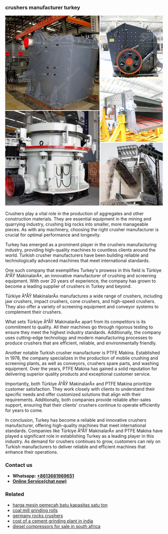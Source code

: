 <h3>crushers manufacturer turkey</h3><img src='1704791489.jpg' alt=''><p>Crushers play a vital role in the production of aggregates and other construction materials. They are essential equipment in the mining and quarrying industry, crushing big rocks into smaller, more manageable pieces. As with any machinery, choosing the right crusher manufacturer is crucial for optimal performance and longevity.</p><p>Turkey has emerged as a prominent player in the crushers manufacturing industry, providing high-quality machines to countless clients around the world. Turkish crusher manufacturers have been building reliable and technologically advanced machines that meet international standards.</p><p>One such company that exemplifies Turkey's prowess in this field is Türkiye Ä°ÅŸ MakinalarÄ±, an innovative manufacturer of crushing and screening equipment. With over 20 years of experience, the company has grown to become a leading supplier of crushers in Turkey and beyond.</p><p>Türkiye Ä°ÅŸ MakinalarÄ± manufactures a wide range of crushers, including jaw crushers, impact crushers, cone crushers, and high-speed crushers. They also offer a variety of screening equipment and conveyor systems to complement their crushers.</p><p>What sets Türkiye Ä°ÅŸ MakinalarÄ± apart from its competitors is its commitment to quality. All their machines go through rigorous testing to ensure they meet the highest industry standards. Additionally, the company uses cutting-edge technology and modern manufacturing processes to produce crushers that are efficient, reliable, and environmentally friendly.</p><p>Another notable Turkish crusher manufacturer is PTFE Makina. Established in 1978, the company specializes in the production of mobile crushing and screening plants, as well as conveyors, crushers spare parts, and washing equipment. Over the years, PTFE Makina has gained a solid reputation for delivering superior quality products and exceptional customer service.</p><p>Importantly, both Türkiye Ä°ÅŸ MakinalarÄ± and PTFE Makina prioritize customer satisfaction. They work closely with clients to understand their specific needs and offer customized solutions that align with their requirements. Additionally, both companies provide reliable after-sales support, ensuring that their clients' crushers continue to operate efficiently for years to come.</p><p>In conclusion, Turkey has become a reliable and innovative crushers manufacturer, offering high-quality machines that meet international standards. Companies like Türkiye Ä°ÅŸ MakinalarÄ± and PTFE Makina have played a significant role in establishing Turkey as a leading player in this industry. As demand for crushers continues to grow, customers can rely on Turkish manufacturers to deliver reliable and efficient machines that enhance their operations.</p><h3>Contact us</h3><ul><li><strong>Whatsapp:&nbsp;<a href="https://wa.me/8613661969651">+8613661969651</a></strong></li><li><a href="https://swt.shibang-china.com/?git&amp;zhl&amp;crushers manufacturer turkey"><strong>Online Service(chat now)</strong></a></li></ul><h3>Related</h3><ul><li><a href='harga mesin pemecah batu kapasitas satu ton.md'>harga mesin pemecah batu kapasitas satu ton</a></li><li><a href='coal mill grinding rolls.md'>coal mill grinding rolls</a></li><li><a href='germany rocks crushers.md'>germany rocks crushers</a></li><li><a href='cost of a cement grinding plant in india.md'>cost of a cement grinding plant in india</a></li><li><a href='diesel compressors for sale in south africa.md'>diesel compressors for sale in south africa</a></li></ul>